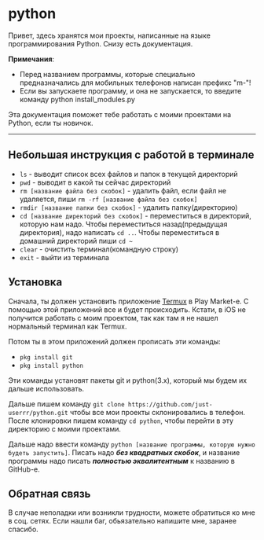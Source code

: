 # python
Привет, здесь хранятся мои проекты, написанные на языке программирования Python. Снизу есть документация.

**Примечания**: 
* Перед названием программы, которые специально предназначались для мобильных телефонов написан префикс "m-"!
* Если вы запускаете программу, и она не запускается, то введите команду python install_modules.py

Эта документация поможет тебе работать с моими проектами на Python, если ты новичок.

---
**Небольшая инструкция с работой в терминале**
---
* `ls` - выводит список всех файлов и папок в текущей директорий
* `pwd` - выводит в какой ты сейчас директорий
* `rm [название файла без скобок]` - удалить файл, если файл не удаляется, пиши `rm -rf [название файла без скобок]`
* `rmdir [название папки без скобок]` - удалить папку(директорию)
* `cd [название директорий без скобок]` - переместиться в директорий, которую нам надо. Чтобы переместиться назад(предыдущая директория), надо написать `cd ..`. Чтобы переместиться в домашний директорий пиши `cd ~`
* `clear` - очистить терминал(командную строку)
* `exit` - выйти из терминала

**Установка**
---
Сначала, ты должен установить приложение [Termux](https://play.google.com/store/apps/details?id=com.termux&hl=ru) в Play Market-е. С помощью этой приложений все и будет происходить. Кстати, в iOS не получится работать с моим проектом, так как там я не нашел нормальный терминал как Termux.

Потом ты в этом приложений должен прописать эти команды:
* `pkg install git`
* `pkg install python`

Эти команды установят пакеты git и python(3.x), который мы будем их дальше использовать.

Дальше пишем команду `git clone https://github.com/just-userrr/python.git` чтобы все мои проекты склонировались в телефон. После клонировки пишем команду `cd python`, чтобы перейти в эту директорию с моими проектами.

Дальше надо ввести команду `python [название программы, которую нужно будеть запустить]`. Писать надо ***без квадратных скобок***, и название программы надо писать ***полностью эквалитентным*** к названию в GitHub-е.

**Обратная связь**
---
В случае неполадки или возникли трудности, можете обратиться ко мне в соц. сетях.
Если нашли баг, обьязательно напишите мне, заранее спасибо.
